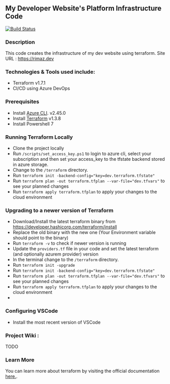 ## My Developer Website's Platform Infrastructure Code

[![Build Status](https://dev.azure.com/rimazmohommed523/Rimaz%20-%20Website/_apis/build/status%2Frimaz523.rimaz-website-infra?branchName=master)](https://dev.azure.com/rimazmohommed523/Rimaz%20-%20Website/_build/latest?definitionId=19&branchName=master)

### Description

This code creates the infrastructure of my dev website using terraform.
Site URL : https://rimaz.dev

### Technologies & Tools used include:

- Terraform v1.7.1
- CI/CD using Azure DevOps


### Prerequisites

- Install [Azure CLI](https://learn.microsoft.com/en-us/cli/azure/install-azure-cli-windows?tabs=azure-cli). v2.45.0
- Install [Terraform](https://developer.hashicorp.com/terraform/downloads) v1.3.8
- Install Powershell 7

### Running Terraform Locally

- Clone the project locally
- Run `/scripts/set_access_key.ps1` to login to azure cli, select your subscription and then set your access_key to the tfstate backend stored in azure storage.
- Change to the `/terraform` directory.
- Run `terraform init -backend-config="key=dev.terraform.tfstate"`
- Run `terraform plan -out terraform.tfplan --var-file="dev.tfvars"` to see your planned changes
- Run `terraform apply terraform.tfplan` to apply your changes to the cloud environment

### Upgrading to a newer version of Terraform

- Download/Install the latest terraform binary from https://developer.hashicorp.com/terraform/install
- Replace the old binary with the new one (Your Environment variable should point to the binary)
- Run `terraform -v` to check if newer version is running
- Update the `providers.tf` file in your code and set the latest terraform (and optionally azurem provider) version
- In the terminal change to the `/terraform` directory.
- Run `terraform init -upgrade`
- Run `terraform init -backend-config="key=dev.terraform.tfstate"`
- Run `terraform plan -out terraform.tfplan --var-file="dev.tfvars"` to see your planned changes
- Run `terraform apply terraform.tfplan` to apply your changes to the cloud environment
- 

### Configuring VSCode

- Install the most recent version of VSCode

### Project Wiki :
TODO

### Learn More

You can learn more about terraform by visiting the official documentation [here.](https://developer.hashicorp.com/terraform/docs).